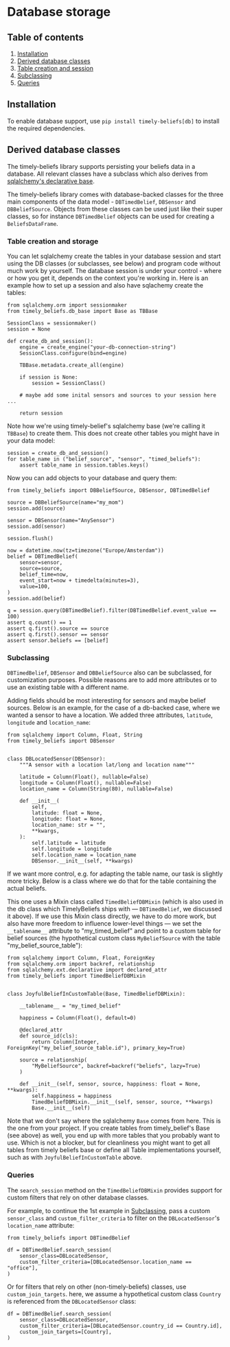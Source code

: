 # Database storage

## Table of contents

1. [Installation](#installation)
2. [Derived database classes](#derived-database-classes)
3. [Table creation and session](#table-creation-and-session)
4. [Subclassing](#subclassing)
5. [Queries](#queries)

## Installation

To enable database support, use `pip install timely-beliefs[db]` to install the required dependencies.

## Derived database classes

The timely-beliefs library supports persisting your beliefs data in a database.
All relevant classes have a subclass which also derives from [sqlalchemy's declarative base](https://docs.sqlalchemy.org/en/13/orm/extensions/declarative/index.html?highlight=declarative).

The timely-beliefs library comes with database-backed classes for the three main components of the data model - `DBTimedBelief`, `DBSensor` and `DBBeliefSource`.
Objects from these classes can be used just like their super classes, so for instance `DBTimedBelief` objects can be used for creating a `BeliefsDataFrame`.

### Table creation and storage

You can let sqlalchemy create the tables in your database session and start using the DB classes (or subclasses, see below) and program code without much work by yourself.
The database session is under your control - where or how you get it, depends on the context you're working in.
Here is an example how to set up a session and also have sqlachemy create the tables:

    from sqlalchemy.orm import sessionmaker
    from timely_beliefs.db_base import Base as TBBase

    SessionClass = sessionmaker()
    session = None

    def create_db_and_session():
        engine = create_engine("your-db-connection-string")
        SessionClass.configure(bind=engine)

        TBBase.metadata.create_all(engine)

        if session is None:
            session = SessionClass()

        # maybe add some inital sensors and sources to your session here ...

        return session

Note how we're using timely-belief's sqlalchemy base (we're calling it `TBBase`) to create them.
This does not create other tables you might have in your data model:

    session = create_db_and_session()
    for table_name in ("belief_source", "sensor", "timed_beliefs"):
        assert table_name in session.tables.keys()

Now you can add objects to your database and query them:

    from timely_beliefs import DBBeliefSource, DBSensor, DBTimedBelief

    source = DBBeliefSource(name="my_mom")
    session.add(source)

    sensor = DBSensor(name="AnySensor")
    session.add(sensor)

    session.flush()

    now = datetime.now(tz=timezone("Europe/Amsterdam"))
    belief = DBTimedBelief(
        sensor=sensor,
        source=source,
        belief_time=now,
        event_start=now + timedelta(minutes=3),
        value=100,
    )
    session.add(belief)

    q = session.query(DBTimedBelief).filter(DBTimedBelief.event_value == 100)
    assert q.count() == 1
    assert q.first().source == source
    assert q.first().sensor == sensor
    assert sensor.beliefs == [belief]



### Subclassing

`DBTimedBelief`, `DBSensor` and `DBBeliefSource` also can be subclassed, for customization purposes.
Possible reasons are to add more attributes or to use an existing table with a different name.

Adding fields should be most interesting for sensors and maybe belief sources.
Below is an example, for the case of a db-backed case, where we wanted a sensor to have a location.
We added three attributes, `latitude`, `longitude` and `location_name`:

    from sqlalchemy import Column, Float, String
    from timely_beliefs import DBSensor


    class DBLocatedSensor(DBSensor):
        """A sensor with a location lat/long and location name"""

        latitude = Column(Float(), nullable=False)
        longitude = Column(Float(), nullable=False)
        location_name = Column(String(80), nullable=False)

        def __init__(
            self,
            latitude: float = None,
            longitude: float = None,
            location_name: str = "",
            **kwargs,
        ):
            self.latitude = latitude
            self.longitude = longitude
            self.location_name = location_name
            DBSensor.__init__(self, **kwargs)

If we want more control, e.g. for adapting the table name, our task is slightly more tricky. Below is a class where we do that for the table containing the actual beliefs.

This one uses a Mixin class called `TimedBeliefDBMixin` (which is also used in the db class which TimelyBeliefs ships with ― `DBTimedBelief`, we discussed it above). If we use this Mixin class directly, we have to do more work, but also have more freedom to influence lower-level things ― we set the `__tablename__` attribute to "my_timed_belief" and point to a custom table for belief sources (the hypothetical custom class `MyBeliefSource` with the table "my_belief_source_table"):


    from sqlalchemy import Column, Float, ForeignKey
    from sqlalchemy.orm import backref, relationship
    from sqlalchemy.ext.declarative import declared_attr
    from timely_beliefs import TimedBeliefDBMixin


    class JoyfulBeliefInCustomTable(Base, TimedBeliefDBMixin):

        __tablename__ = "my_timed_belief"

        happiness = Column(Float(), default=0)

        @declared_attr
        def source_id(cls):
            return Column(Integer, ForeignKey("my_belief_source_table.id"), primary_key=True)

        source = relationship(
            "MyBeliefSource", backref=backref("beliefs", lazy=True)
        )

        def __init__(self, sensor, source, happiness: float = None, **kwargs):
            self.happiness = happiness
            TimedBeliefDBMixin.__init__(self, sensor, source, **kwargs)
            Base.__init__(self)


Note that we don't say where the sqlalchemy `Base` comes from here. This is the one from your project.
If you create tables from timely_belief's Base (see above) as well, you end up with more tables that you probably want to use.
Which is not a blocker, but for cleanliness you might want to get all tables from timely beliefs base or define all Table implementations yourself, such as with `JoyfulBeliefInCustomTable` above.

### Queries

The `search_session` method on the `TimedBeliefDBMixin` provides support for custom filters that rely on other database classes.

For example, to continue the 1st example in [Subclassing](#subclassing), pass a custom `sensor_class` and `custom_filter_criteria` to filter on the `DBLocatedSensor`'s `location_name` attribute:

    from timely_beliefs import DBTimedBelief
    
    df = DBTimedBelief.search_session(
        sensor_class=DBLocatedSensor,
        custom_filter_criteria=[DBLocatedSensor.location_name == "office"],
    )

Or for filters that rely on other (non-timely-beliefs) classes, use `custom_join_targets`.
here, we assume a hypothetical custom class `Country` is referenced from the `DBLocatedSensor` class:

    df = DBTimedBelief.search_session(
        sensor_class=DBLocatedSensor,
        custom_filter_criteria=[DBLocatedSensor.country_id == Country.id],
        custom_join_targets=[Country],
    )
